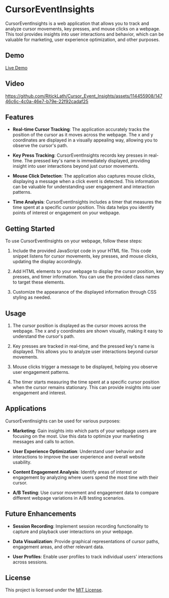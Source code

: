 # CursorEventInsights

CursorEventInsights is a web application that allows you to track and analyze cursor movements, key presses, and mouse clicks on a webpage. This tool provides insights into user interactions and behavior, which can be valuable for marketing, user experience optimization, and other purposes.


## Demo
[Live Demo](https://cursor-event-insights.netlify.app/)


## Video
https://github.com/RitickLath/Cursor_Event_Insights/assets/114455908/14746c6c-4c0a-46e7-b79e-22f92cadaf25


## Features

- **Real-time Cursor Tracking**: The application accurately tracks the position of the cursor as it moves across the webpage. The x and y coordinates are displayed in a visually appealing way, allowing you to observe the cursor's path.

- **Key Press Tracking**: CursorEventInsights records key presses in real-time. The pressed key's name is immediately displayed, providing insight into user interactions beyond just cursor movements.

- **Mouse Click Detection**: The application also captures mouse clicks, displaying a message when a click event is detected. This information can be valuable for understanding user engagement and interaction patterns.

- **Time Analysis**: CursorEventInsights includes a timer that measures the time spent at a specific cursor position. This data helps you identify points of interest or engagement on your webpage.

## Getting Started

To use CursorEventInsights on your webpage, follow these steps:

1. Include the provided JavaScript code in your HTML file. This code snippet listens for cursor movements, key presses, and mouse clicks, updating the display accordingly.

2. Add HTML elements to your webpage to display the cursor position, key presses, and timer information. You can use the provided class names to target these elements.

3. Customize the appearance of the displayed information through CSS styling as needed.

## Usage

1. The cursor position is displayed as the cursor moves across the webpage. The x and y coordinates are shown visually, making it easy to understand the cursor's path.

2. Key presses are tracked in real-time, and the pressed key's name is displayed. This allows you to analyze user interactions beyond cursor movements.

3. Mouse clicks trigger a message to be displayed, helping you observe user engagement patterns.

4. The timer starts measuring the time spent at a specific cursor position when the cursor remains stationary. This can provide insights into user engagement and interest.

## Applications

CursorEventInsights can be used for various purposes:

- **Marketing**: Gain insights into which parts of your webpage users are focusing on the most. Use this data to optimize your marketing messages and calls to action.

- **User Experience Optimization**: Understand user behavior and interactions to improve the user experience and overall website usability.

- **Content Engagement Analysis**: Identify areas of interest or engagement by analyzing where users spend the most time with their cursor.

- **A/B Testing**: Use cursor movement and engagement data to compare different webpage variations in A/B testing scenarios.

## Future Enhancements

- **Session Recording**: Implement session recording functionality to capture and playback user interactions on your webpage.

- **Data Visualization**: Provide graphical representations of cursor paths, engagement areas, and other relevant data.

- **User Profiles**: Enable user profiles to track individual users' interactions across sessions.

## License

This project is licensed under the [MIT License](LICENSE).

